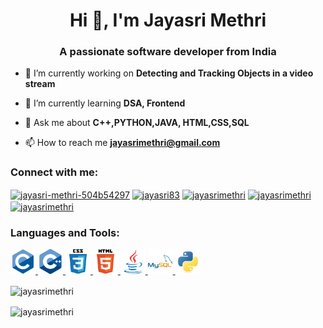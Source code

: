 <h1 align="center">Hi 👋, I'm Jayasri Methri</h1>
<h3 align="center">A passionate software developer from India</h3>

- 🔭 I’m currently working on **Detecting and Tracking Objects in a video stream**

- 🌱 I’m currently learning **DSA, Frontend**

- 💬 Ask me about **C++,PYTHON,JAVA, HTML,CSS,SQL**

- 📫 How to reach me **jayasrimethri@gmail.com**

<h3 align="left">Connect with me:</h3>
<p align="left">
<a href="https://linkedin.com/in/jayasri-methri-504b54297" target="blank"><img align="center" src="https://raw.githubusercontent.com/rahuldkjain/github-profile-readme-generator/master/src/images/icons/Social/linked-in-alt.svg" alt="jayasri-methri-504b54297" height="30" width="40" /></a>
<a href="https://www.codechef.com/users/jayasri83" target="blank"><img align="center" src="https://cdn.jsdelivr.net/npm/simple-icons@3.1.0/icons/codechef.svg" alt="jayasri83" height="30" width="40" /></a>
<a href="https://www.hackerrank.com/jayasrimethri" target="blank"><img align="center" src="https://raw.githubusercontent.com/rahuldkjain/github-profile-readme-generator/master/src/images/icons/Social/hackerrank.svg" alt="jayasrimethri" height="30" width="40" /></a>
<a href="https://codeforces.com/profile/jayasrimethri" target="blank"><img align="center" src="https://raw.githubusercontent.com/rahuldkjain/github-profile-readme-generator/master/src/images/icons/Social/codeforces.svg" alt="jayasrimethri" height="30" width="40" /></a>
<a href="https://www.leetcode.com/jayasrimethri" target="blank"><img align="center" src="https://raw.githubusercontent.com/rahuldkjain/github-profile-readme-generator/master/src/images/icons/Social/leet-code.svg" alt="jayasrimethri" height="30" width="40" /></a>
</p>

<h3 align="left">Languages and Tools:</h3>
<p align="left"> <a href="https://www.cprogramming.com/" target="_blank" rel="noreferrer"> <img src="https://raw.githubusercontent.com/devicons/devicon/master/icons/c/c-original.svg" alt="c" width="40" height="40"/> </a> <a href="https://www.w3schools.com/cpp/" target="_blank" rel="noreferrer"> <img src="https://raw.githubusercontent.com/devicons/devicon/master/icons/cplusplus/cplusplus-original.svg" alt="cplusplus" width="40" height="40"/> </a> <a href="https://www.w3schools.com/css/" target="_blank" rel="noreferrer"> <img src="https://raw.githubusercontent.com/devicons/devicon/master/icons/css3/css3-original-wordmark.svg" alt="css3" width="40" height="40"/> </a> <a href="https://www.w3.org/html/" target="_blank" rel="noreferrer"> <img src="https://raw.githubusercontent.com/devicons/devicon/master/icons/html5/html5-original-wordmark.svg" alt="html5" width="40" height="40"/> </a> <a href="https://www.java.com" target="_blank" rel="noreferrer"> <img src="https://raw.githubusercontent.com/devicons/devicon/master/icons/java/java-original.svg" alt="java" width="40" height="40"/> </a> <a href="https://www.mysql.com/" target="_blank" rel="noreferrer"> <img src="https://raw.githubusercontent.com/devicons/devicon/master/icons/mysql/mysql-original-wordmark.svg" alt="mysql" width="40" height="40"/> </a> <a href="https://www.python.org" target="_blank" rel="noreferrer"> <img src="https://raw.githubusercontent.com/devicons/devicon/master/icons/python/python-original.svg" alt="python" width="40" height="40"/> </a> </p>

<p><img align="center" src="https://github-readme-stats.vercel.app/api/top-langs?username=jayasrimethri&show_icons=true&locale=en&layout=compact" alt="jayasrimethri" /></p>

<p><img align="center" src="https://github-readme-streak-stats.herokuapp.com/?user=jayasrimethri&" alt="jayasrimethri" /></p>
